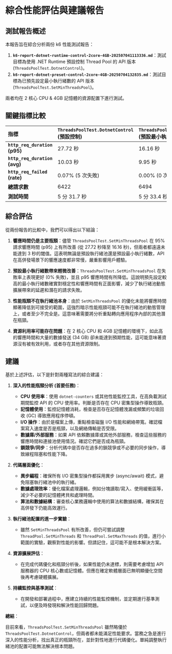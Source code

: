 # 綜合性能評估與建議報告

## 測試報告概述

本報告旨在綜合分析兩份 k6 性能測試報告：

1.  **`k6-report-dotnet-runtime-control-2core-4GB-202507041113336.md`**：測試目標為使用 .NET Runtime 預設控制 Thread Pool 的 API 版本 (`ThreadsPoolTest.DotnetControl`)。
2.  **`k6-report-dotnet-preset-control-2core-4GB-20250704132835.md`**：測試目標為已預先設定最小執行緒數的 API 版本 (`ThreadsPoolTest.SetMinThreadsPool`)。

兩者均在 2 核心 CPU & 4GB 記憶體的資源配置下進行測試。

## 關鍵指標比較

| 指標                      | `ThreadsPoolTest.DotnetControl` (預設控制) | `ThreadsPoolTest.SetMinThreadsPool` (預設最小執行緒數) |
| :------------------------ | :--------------------------------------- | :------------------------------------------------- |
| **`http_req_duration` (p95)** | 27.72 秒                                 | 16.16 秒                                           |
| **`http_req_duration` (avg)** | 10.03 秒                                 | 9.95 秒                                            |
| **`http_req_failed` (rate)**  | 0.07% (5 次失敗)                         | 0.00% (0 次失敗)                                   |
| **總請求數**              | 6422                                     | 6494                                               |
| **測試時間**              | 5 分 31.7 秒                             | 5 分 33.4 秒                                       |

## 綜合評估

從兩份報告的比較中，我們可以得出以下結論：

1.  **響應時間仍是主要瓶頸**：儘管 `ThreadsPoolTest.SetMinThreadsPool` 在 95% 請求響應時間 (p95) 上有所改善 (從 27.72 秒降至 16.16 秒)，但兩者都遠遠未能達到 3 秒的閾值。這表明無論是預設執行緒池還是預設最小執行緒數，API 在高併發場景下的響應速度都非常慢，嚴重影響用戶體驗。

2.  **預設最小執行緒數帶來輕微改善**：`ThreadsPoolTest.SetMinThreadsPool` 在失敗率上表現更好 (0% 失敗)，並且 p95 響應時間有所降低。這說明預先設定較高的最小執行緒數確實對穩定性和響應時間有正面影響，減少了執行緒池動態擴展帶來的延遲和潛在的請求失敗。

3.  **性能瓶頸不在執行緒池本身**：由於 `SetMinThreadsPool` 的優化未能將響應時間顯著降低到可接受的範圍，這強烈暗示性能瓶頸可能不在執行緒池的動態管理上，或者至少不完全是。這意味著需要將分析重點轉向應用程序內部的其他潛在瓶頸。

4.  **資源利用率可能存在問題**：在 2 核心 CPU 和 4GB 記憶體的環境下，如此高的響應時間和大量的數據發送 (34 GB) 卻未能達到預期性能，這可能意味著資源沒有被有效利用，或者存在其他資源限制。

## 建議

基於上述評估，以下是針對兩種寫法的綜合建議：

1.  **深入的性能瓶頸分析 (首要任務)**：
    *   **CPU 使用率**：使用 `dotnet-counters` 或其他性能監控工具，在高負載測試期間監控 API 的 CPU 使用率。判斷是否存在 CPU 密集型操作導致瓶頸。
    *   **記憶體使用**：監控記憶體消耗，檢查是否存在記憶體洩漏或頻繁的垃圾回收 (GC) 導致應用程序停頓。
    *   **I/O 操作**：由於是檔案上傳，重點檢查磁盤 I/O 性能和網絡帶寬。確認檔案寫入速度是否是瓶頸，以及網絡傳輸是否受限。
    *   **數據庫/外部服務**：如果 API 依賴數據庫或其他外部服務，檢查這些服務的響應時間和連接池使用情況。確認它們是否成為瓶頸。
    *   **鎖競爭/同步**：分析代碼中是否存在過多的鎖競爭或不必要的同步操作，導致線程阻塞和性能下降。

2.  **代碼層面優化**：
    *   **異步編程**：確保所有 I/O 密集型操作都採用異步 (async/await) 模式，避免阻塞執行緒池中的執行緒。
    *   **數據處理效率**：優化檔案處理邏輯，例如分塊讀取/寫入、使用緩衝區等，減少不必要的記憶體拷貝和處理時間。
    *   **算法和數據結構**：審查核心業務邏輯中使用的算法和數據結構，確保其在高併發下仍能高效運行。

3.  **執行緒池配置的進一步實驗**：
    *   雖然 `SetMinThreadsPool` 有所改善，但仍可嘗試調整 `ThreadPool.SetMinThreads` 和 `ThreadPool.SetMaxThreads` 的值，進行小範圍的實驗，觀察對性能的影響。但請記住，這可能不是根本解決方案。

4.  **資源擴展評估**：
    *   在完成代碼優化和瓶頸分析後，如果性能仍未達標，則需要考慮增加 API 服務器的 CPU 核心數或記憶體。但應在確定軟體層面已無明顯優化空間後再考慮硬體擴展。

5.  **持續監控與基準測試**：
    *   在開發和部署過程中，應建立持續的性能監控機制，並定期進行基準測試，以便及時發現和解決性能回歸問題。

**總結**：

目前來看，`ThreadsPoolTest.SetMinThreadsPool` 雖然略優於 `ThreadsPoolTest.DotnetControl`，但兩者都未能滿足性能要求。當務之急是進行深入的性能分析，找出真正的瓶頸所在，並針對性地進行代碼優化。單純調整執行緒池的配置可能無法解決根本問題。